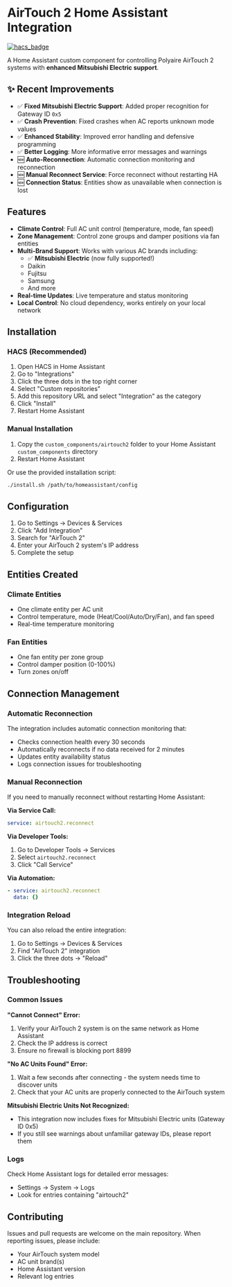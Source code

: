 # AirTouch 2 Home Assistant Integration

[![hacs_badge](https://img.shields.io/badge/HACS-Custom-orange.svg)](https://github.com/custom-components/hacs)

A Home Assistant custom component for controlling Polyaire AirTouch 2 systems with **enhanced Mitsubishi Electric support**.

## ✨ Recent Improvements

- ✅ **Fixed Mitsubishi Electric Support**: Added proper recognition for Gateway ID `0x5`
- ✅ **Crash Prevention**: Fixed crashes when AC reports unknown mode values
- ✅ **Enhanced Stability**: Improved error handling and defensive programming
- ✅ **Better Logging**: More informative error messages and warnings
- 🆕 **Auto-Reconnection**: Automatic connection monitoring and reconnection
- 🆕 **Manual Reconnect Service**: Force reconnect without restarting HA
- 🆕 **Connection Status**: Entities show as unavailable when connection is lost

## Features

- **Climate Control**: Full AC unit control (temperature, mode, fan speed)
- **Zone Management**: Control zone groups and damper positions via fan entities
- **Multi-Brand Support**: Works with various AC brands including:
  - ✅ **Mitsubishi Electric** (now fully supported!)
  - Daikin
  - Fujitsu
  - Samsung
  - And more
- **Real-time Updates**: Live temperature and status monitoring
- **Local Control**: No cloud dependency, works entirely on your local network

## Installation

### HACS (Recommended)

1. Open HACS in Home Assistant
2. Go to "Integrations"
3. Click the three dots in the top right corner
4. Select "Custom repositories"
5. Add this repository URL and select "Integration" as the category
6. Click "Install"
7. Restart Home Assistant

### Manual Installation

1. Copy the `custom_components/airtouch2` folder to your Home Assistant `custom_components` directory
2. Restart Home Assistant

Or use the provided installation script:
```bash
./install.sh /path/to/homeassistant/config
```

## Configuration

1. Go to Settings → Devices & Services
2. Click "Add Integration"
3. Search for "AirTouch 2"
4. Enter your AirTouch 2 system's IP address
5. Complete the setup

## Entities Created

### Climate Entities
- One climate entity per AC unit
- Control temperature, mode (Heat/Cool/Auto/Dry/Fan), and fan speed
- Real-time temperature monitoring

### Fan Entities  
- One fan entity per zone group
- Control damper position (0-100%)
- Turn zones on/off

## Connection Management

### Automatic Reconnection
The integration includes automatic connection monitoring that:
- Checks connection health every 30 seconds
- Automatically reconnects if no data received for 2 minutes
- Updates entity availability status
- Logs connection issues for troubleshooting

### Manual Reconnection
If you need to manually reconnect without restarting Home Assistant:

**Via Service Call:**
```yaml
service: airtouch2.reconnect
```

**Via Developer Tools:**
1. Go to Developer Tools → Services
2. Select `airtouch2.reconnect`
3. Click "Call Service"

**Via Automation:**
```yaml
- service: airtouch2.reconnect
  data: {}
```

### Integration Reload
You can also reload the entire integration:
1. Go to Settings → Devices & Services
2. Find "AirTouch 2" integration
3. Click the three dots → "Reload"

## Troubleshooting

### Common Issues

**"Cannot Connect" Error:**
1. Verify your AirTouch 2 system is on the same network as Home Assistant
2. Check the IP address is correct
3. Ensure no firewall is blocking port 8899

**"No AC Units Found" Error:**
1. Wait a few seconds after connecting - the system needs time to discover units
2. Check that your AC units are properly connected to the AirTouch system

**Mitsubishi Electric Units Not Recognized:**
- This integration now includes fixes for Mitsubishi Electric units (Gateway ID 0x5)
- If you still see warnings about unfamiliar gateway IDs, please report them

### Logs
Check Home Assistant logs for detailed error messages:
- Settings → System → Logs
- Look for entries containing "airtouch2"

## Contributing

Issues and pull requests are welcome on the main repository. When reporting issues, please include:
- Your AirTouch system model
- AC unit brand(s)
- Home Assistant version
- Relevant log entries